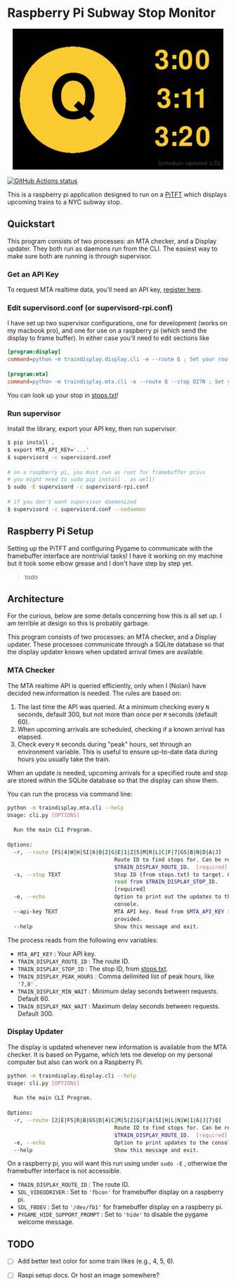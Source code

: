 # Raspberry Pi Subway Stop Monitor

<p align="center">
  <img src="sample.png" width="480" height="320">
</p>

[![GitHub Actions status](https://github.com/nolanbconaway/raspi-nyc-train-display/workflows/Main%20Workflow/badge.svg)](https://github.com/nolanbconaway/raspi-nyc-train-display/actions)

This is a raspberry pi application designed to run on a [PiTFT](https://www.adafruit.com/product/2441) which displays upcoming trains to a NYC subway stop.

## Quickstart

This program consists of two processes: an MTA checker, and a Display updater. They both run as daemons run from the CLI. The easiest way to make sure both are running is through supervisor.

### Get an API Key

To request MTA realtime data, you'll need an API key, [register here](https://datamine.mta.info/user/register).

### Edit supervisord.conf (or supervisord-rpi.conf)

I have set up two supervisor configurations, one for development (works on my macbook pro), and one for use on a raspberry pi (which send the display to frame buffer). In either case you'll need to edit sections like

``` ini
[program:display]
command=python -m traindisplay.display.cli -e --route Q ; Set your route

[program:mta]
command=python -m traindisplay.mta.cli -e --route Q --stop D27N ; Set your route / stop
```

You can look up your stop in [stops.txt](http://web.mta.info/developers/data/nyct/subway/google_transit.zip)!

### Run supervisor

Install the library, export your API key, then run supervisor.

``` sh
$ pip install .
$ export MTA_API_KEY='...'
$ supervisord -c supervisord.conf

# on a raspberry pi, you must run as root for framebuffer privs
# you might need to sudo pip install . as well!
$ sudo -E supervisord -c supervisord-rpi.conf

# if you don't want supervisor daemonized
$ supervisord -c supervisord.conf --nodaemon
```

## Raspberry Pi Setup

Setting up the PiTFT and configuring Pygame to communicate with the framebuffer
interface are nontrivial tasks! I have it working on my machine but it took some elbow
grease and I don't have step by step yet.

> todo

## Architecture

For the curious, below are some details concerning how this is all set up. I am terrible at design so this is probably garbage.

This program consists of two processes: an MTA checker, and a Display updater. These processes communicate through a SQLite database so that the display updater knows when updated arrival times are available.

### MTA Checker

The MTA realtime API is queried efficiently, only when I (Nolan) have decided new.information is needed. The rules are based on:

1. The last time the API was queried. At a minimum checking every `N` seconds, default 300, but not more than once per `M` seconds (default 60).
2. When upcoming arrivals are scheduled, checking if a known arrival has elapsed.
3. Check every `M` seconds during "peak" hours, set through an environment variable. This is useful to ensure up-to-date data during hours you usually take the train.

When an update is needed, upcoming arrivals for a specified route and stop are stored within the SQLite database so that the display can show them.

You can run the process via command line:

``` sh
python -m traindisplay.mta.cli --help
Usage: cli.py [OPTIONS]

  Run the main CLI Program.

Options:
  -r, --route [FS|4|W|H|SI|6|Q|2|G|E|1|Z|5|M|R|L|C|F|7|GS|B|N|D|A|J]
                                  Route ID to find stops for. Can be read from
                                  $TRAIN_DISPLAY_ROUTE_ID.  [required]
  -s, --stop TEXT                 Stop ID (from stops.txt) to target. Can be
                                  read from $TRAIN_DISPLAY_STOP_ID.
                                  [required]
  -e, --echo                      Option to print out the updates to the
                                  console.
  --api-key TEXT                  MTA API key. Read from $MTA_API_KEY if not
                                  provided.
  --help                          Show this message and exit.
```

The process reads from the following env variables:

* `MTA_API_KEY` : Your API key.
* `TRAIN_DISPLAY_ROUTE_ID` : The route ID.
* `TRAIN_DISPLAY_STOP_ID` : The stop ID, from [stops.txt](http://web.mta.info/developers/data/nyct/subway/google_transit.zip).
* `TRAIN_DISPLAY_PEAK_HOURS` : Comma delimited list of peak hours, like `'7,8'` .
* `TRAIN_DISPLAY_MIN_WAIT` : Minimum delay seconds between requests. Default 60.
* `TRAIN_DISPLAY_MAX_WAIT` : Maximum delay seconds between requests. Default 300.

### Display Updater

The display is updated whenever new information is available from the MTA checker. It is based on Pygame, which lets me develop on my personal computer but also can work on a Raspberry Pi.

``` sh
python -m traindisplay.display.cli --help
Usage: cli.py [OPTIONS]

  Run the main CLI Program.

Options:
  -r, --route [2|E|FS|R|B|GS|D|4|C|M|5|Z|G|F|A|SI|H|L|N|W|1|6|J|7|Q]
                                  Route ID to find stops for. Can be read from
                                  $TRAIN_DISPLAY_ROUTE_ID.  [required]
  -e, --echo                      Option to print updates to the console.
  --help                          Show this message and exit.
```

On a raspberry pi, you will want this run using under `sudo -E` , otherwise the 
framebuffer interface is not accessible.

* `TRAIN_DISPLAY_ROUTE_ID` : The route ID.
* `SDL_VIDEODRIVER` : Set to `'fbcon'` for framebuffer display on a raspberry pi.
* `SDL_FBDEV` : Set to `'/dev/fb1'` for framebuffer display on a raspberry pi.
* `PYGAME_HIDE_SUPPORT_PROMPT` : Set to `'hide'` to disable the pygame welcome message.

## TODO

* [ ] Add better text color for some train likes (e.g., 4, 5, 6).
* [ ] Raspi setup docs. Or host an image somewhere?

